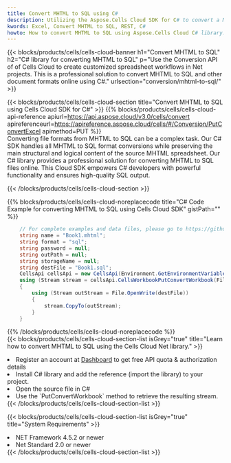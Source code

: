 ```yaml
---
title: Convert MHTML to SQL using C# 
description: Utilizing the Aspose.Cells Cloud SDK for C# to convert a MHTML format file to a SQL format file. 
kwords: Excel, Convert MHTML to SQL, REST, C#
howto: How to convert MHTML to SQL using Aspose.Cells Cloud C# library.
---
```



{{< blocks/products/cells/cells-cloud-banner h1="Convert MHTML to SQL" h2="C# library for converting MHTML to SQL" p="Use the Conversion API of of Cells Cloud to create customized spreadsheet workflows in Net projects. This is a professional solution to convert MHTML to SQL and other document formats online using C#." urlsection="conversion/mhtml-to-sql/" >}}

{{< blocks/products/cells/cells-cloud-section  title="Convert MHTML to SQL using Cells Cloud SDK for C#" >}}
{{% blocks/products/cells/cells-cloud-api-reference  apiurl=https://api.aspose.cloud/v3.0/cells/convert  apireferenceurl=https://apireference.aspose.cloud/cells/#/Conversion/PutConvertExcel  apimethod=PUT %}}
<br/>
Converting file formats from MHTML to SQL can be a complex task. Our C# SDK handles all MHTML to SQL format conversions while preserving the main structural and logical content of the source MHTML spreadsheet. Our C# library provides a professional solution for converting MHTML to SQL files online. This Cloud SDK empowers C# developers with powerful functionality and ensures high-quality SQL output.

{{< /blocks/products/cells/cells-cloud-section >}}

{{% blocks/products/cells/cells-cloud-noreplacecode title="C# Code Example for converting MHTML to SQL using Cells Cloud SDK" gistPath="" %}}
 
```cs
    // For complete examples and data files, please go to https://github.com/aspose-cells-cloud/aspose-cells-cloud-dotnet/
    string name = "Book1.mhtml";
    string format = "sql";
    string password = null;
    string outPath = null;
    string storageName = null;
    string destFile = "Book1.sql";
    CellsApi cellsApi = new CellsApi(Environment.GetEnvironmentVariable("ProductClientId"), Environment.GetEnvironmentVariable("ProductClientSecret"));
    using (Stream stream = cellsApi.CellsWorkbookPutConvertWorkbook(File.OpenRead(name), format, password, outPath, storageName))
    {
        using (Stream outStream = File.OpenWrite(destFile))
        {
            stream.CopyTo(outStream);
        }
    }
```
 
{{% /blocks/products/cells/cells-cloud-noreplacecode  %}}
<br/>
{{< blocks/products/cells/cells-cloud-section-list isGrey="true"  title="Learn how to convert MHTML to SQL using the Cells Cloud Net library." >}}
<li>Register an account at <a href="https://dashboard.aspose.cloud/">Dashboard</a> to get free API quota & authorization details</li>
<li>Install C# library and add the reference (import the library) to your project.</li>
<li>Open the source file in C#</li>
<li>Use the `PutConvertWorkbook` method to retrieve the resulting stream.</li>
{{< /blocks/products/cells/cells-cloud-section-list >}}

{{< blocks/products/cells/cells-cloud-section-list isGrey="true"  title="System Requirements" >}}
<li>NET Framework 4.5.2 or newer</li>
<li>Net Standard 2.0 or newer</li>
{{< /blocks/products/cells/cells-cloud-section-list >}}
